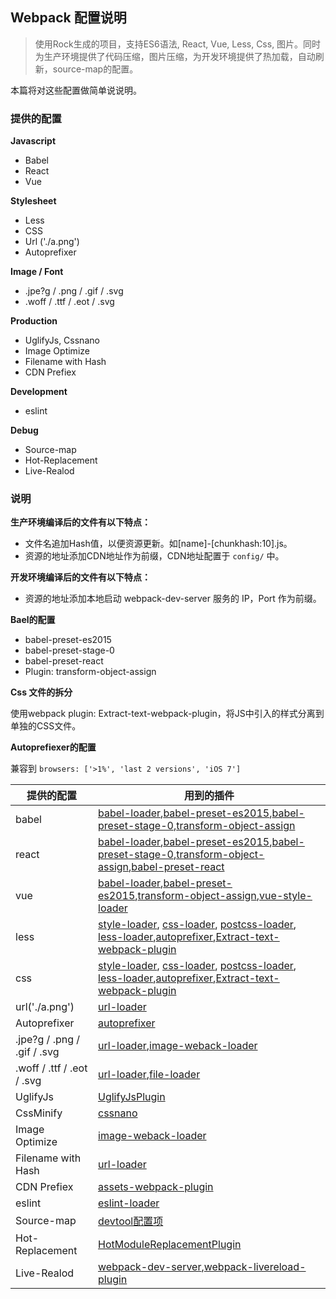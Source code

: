 ## Webpack 配置说明

> 使用Rock生成的项目，支持ES6语法, React, Vue, Less, Css, 图片。同时为生产环境提供了代码压缩，图片压缩，为开发环境提供了热加载，自动刷新，source-map的配置。

本篇将对这些配置做简单说说明。

### 提供的配置
**Javascript**

* Babel
* React
* Vue

**Stylesheet**

* Less
* CSS
* Url ('./a.png')
* Autoprefixer

**Image / Font**

* .jpe?g / .png / .gif / .svg
* .woff / .ttf / .eot / .svg

**Production**

* UglifyJs, Cssnano
* Image Optimize
* Filename with Hash
* CDN Prefiex

**Development**

* eslint

**Debug**

* Source-map
* Hot-Replacement
* Live-Realod


### 说明
**生产环境编译后的文件有以下特点：**

* 文件名追加Hash值，以便资源更新。如[name]-[chunkhash:10].js。
* 资源的地址添加CDN地址作为前缀，CDN地址配置于 `config/` 中。


**开发环境编译后的文件有以下特点：**

* 资源的地址添加本地启动 webpack-dev-server 服务的 IP，Port 作为前缀。

**Bael的配置**

* babel-preset-es2015
* babel-preset-stage-0
* babel-preset-react
* Plugin: transform-object-assign

**Css 文件的拆分**

使用webpack plugin: Extract-text-webpack-plugin，将JS中引入的样式分离到单独的CSS文件。


**Autoprefiexer的配置**

兼容到 `browsers: ['>1%', 'last 2 versions', 'iOS 7']`



提供的配置                  | 用到的插件
---------------------------|----------------------------------------------------------
babel                      |[babel-loader](http://webpack.github.io/docs/usage.html#transpiling-es2015-using-babel-loader),[babel-preset-es2015](https://babeljs.io/docs/plugins/preset-es2015/),[babel-preset-stage-0](https://babeljs.io/docs/plugins/preset-stage-0/),[transform-object-assign](https://babeljs.io/docs/plugins/transform-object-assign/)
react                      |[babel-loader](http://webpack.github.io/docs/usage.html#transpiling-es2015-using-babel-loader),[babel-preset-es2015](https://babeljs.io/docs/plugins/preset-es2015/),[babel-preset-stage-0](https://babeljs.io/docs/plugins/preset-stage-0/),[transform-object-assign](https://babeljs.io/docs/plugins/transform-object-assign/),[babel-preset-react](https://babeljs.io/docs/plugins/preset-react/)
vue                        |[babel-loader](http://webpack.github.io/docs/usage.html#transpiling-es2015-using-babel-loader),[babel-preset-es2015](https://babeljs.io/docs/plugins/preset-es2015/),[transform-object-assign](https://babeljs.io/docs/plugins/transform-object-assign/),[vue-style-loader](https://github.com/vuejs/vue-style-loader)
less                       |[style-loader](http://webpack.github.io/docs/stylesheets.html#embedded-stylesheets), [css-loader](http://webpack.github.io/docs/stylesheets.html#embedded-stylesheets), [postcss-loader](https://github.com/postcss/postcss-loader), [less-loader](https://github.com/webpack-contrib/less-loader),[autoprefixer](https://github.com/postcss/autoprefixer),[Extract-text-webpack-plugin](http://webpack.github.io/docs/stylesheets.html#separate-css-bundle)
css                        |[style-loader](http://webpack.github.io/docs/stylesheets.html#embedded-stylesheets), [css-loader](http://webpack.github.io/docs/stylesheets.html#embedded-stylesheets), [postcss-loader](https://github.com/postcss/postcss-loader), [less-loader](https://github.com/webpack-contrib/less-loader),[autoprefixer](https://github.com/postcss/autoprefixer),[Extract-text-webpack-plugin](http://webpack.github.io/docs/stylesheets.html#separate-css-bundle)
url('./a.png')             |[url-loader](http://webpack.github.io/docs/using-loaders.html#query-parameters)
Autoprefixer               |[autoprefixer](https://github.com/postcss/autoprefixer)
.jpe?g / .png / .gif / .svg|[url-loader](http://webpack.github.io/docs/using-loaders.html#query-parameters),[image-weback-loader](http://webpack.github.io/docs/list-of-plugins.html#imageminplugin)
.woff / .ttf / .eot / .svg |[url-loader](http://webpack.github.io/docs/using-loaders.html#query-parameters),[file-loader](https://github.com/webpack-contrib/file-loader)
UglifyJs                   |[UglifyJsPlugin](http://webpack.github.io/docs/list-of-plugins.html#uglifyjsplugin)
CssMinify                  |[cssnano](http://cssnano.co/)
Image Optimize             |[image-weback-loader](http://webpack.github.io/docs/list-of-plugins.html#imageminplugin)
Filename with Hash         |[url-loader](http://webpack.github.io/docs/using-loaders.html#query-parameters)
CDN Prefiex                |[assets-webpack-plugin](https://github.com/kossnocorp/assets-webpack-plugin)
eslint                     |[eslint-loader](https://github.com/MoOx/eslint-loader)
Source-map                 |[devtool配置项](https://webpack.github.io/docs/configuration.html#devtool)
Hot-Replacement            |[HotModuleReplacementPlugin](http://webpack.github.io/docs/list-of-plugins.html#hotmodulereplacementplugin)
Live-Realod                |[webpack-dev-server](http://webpack.github.io/docs/webpack-dev-server.html#webpack-dev-server-cli),[webpack-livereload-plugin](https://github.com/statianzo/webpack-livereload-plugin)
